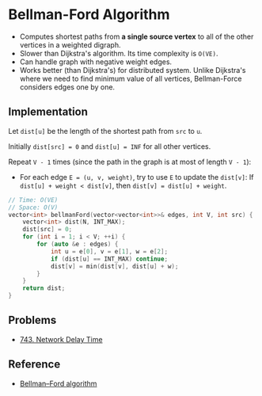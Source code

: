 # Bellman-Ford Algorithm

* Computes shortest paths from **a single source vertex** to all of the other vertices in a weighted digraph.
* Slower than Dijkstra's algorithm. Its time complexity is `O(VE)`.
* Can handle graph with negative weight edges.
* Works better \(than Dijkstra's\) for distributed system. Unlike Dijkstra's where we need to find minimum value of all vertices, Bellman-Force considers edges one by one.

## Implementation

Let `dist[u]` be the length of the shortest path from `src` to `u`.

Initially `dist[src] = 0` and `dist[u] = INF` for all other vertices.

Repeat `V - 1` times \(since the path in the graph is at most of length `V - 1`\):

* For each edge `E = (u, v, weight)`, try to use `E` to update the `dist[v]`: If `dist[u] + weight < dist[v]`, then `dist[v] = dist[u] + weight`.

```cpp
// Time: O(VE)
// Space: O(V)
vector<int> bellmanFord(vector<vector<int>>& edges, int V, int src) {
    vector<int> dist(N, INT_MAX);
    dist[src] = 0;
    for (int i = 1; i < V; ++i) {
        for (auto &e : edges) {
            int u = e[0], v = e[1], w = e[2];
            if (dist[u] == INT_MAX) continue;
            dist[v] = min(dist[v], dist[u] + w);
        }
    }
    return dist;
}
```

## Problems

* [743. Network Delay Time](https://leetcode.com/problems/network-delay-time/)

## Reference

* [Bellman–Ford algorithm](https://en.wikipedia.org/wiki/Bellman%E2%80%93Ford_algorithm)

